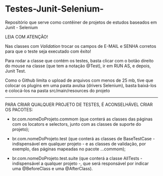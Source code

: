 # Testes-Junit-Selenium-
Repositório que serve como contêiner de projetos de estudos baseados em Junit - Selenium

LEIA COM ATENÇÃO!

Nas classes com *Validation* trocar os campos de E-MAIL e SENHA corretos para que o teste seja executado com êxito!

Para rodar a classe que contém os testes, basta clicar com o botão direito do mouse na classe (que tem a notação @Test), ir em RUN AS, e depois, Junit Test.

Como o Github limita o upload de arquivos com menos de 25 mb, tive que colocar os plugins em uma pasta avulsa (drivers Selenium), basta baixá-los e colocá-los na pasta src/main/resources do projeto


-----------------------------------------------------------------------------------------------------------------------------------
PARA CRIAR QUALQUER PROJETO DE TESTES, É ACONSELHÁVEL CRIAR OS PACOTES:

- br.com.nomeDoProjeto.commom
(que conterá as classes das páginas com os locators e selectors, junto com as classes de suporte do projeto);

- br.com.nomeDoProjeto.test
(que conterá as classes de BaseTestCase - indispensável em qualquer projeto - e as classes de validação, por exemplo, das páginas mapeadas no pacote ...commom);

- br.com.nomeDoProjeto.test.suite
(que conterá a classe AllTests - indispensável a qualquer projeto -, que será responsável por indicar uma @BeforeClass e uma @AfterClass).
